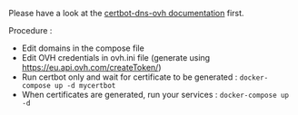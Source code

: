 Please have a look at the [certbot-dns-ovh documentation](https://certbot-dns-ovh.readthedocs.io/en/stable/) first.

Procedure :
- Edit domains in the compose file
- Edit OVH credentials in ovh.ini file (generate using https://eu.api.ovh.com/createToken/)
- Run certbot only and wait for certificate to be generated : `docker-compose up -d mycertbot`
- When certificates are generated, run your services : `docker-compose up -d`
